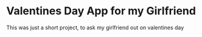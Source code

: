 # Valentines Day App for my Girlfriend

This was just a short project, to ask my girlfriend out on valentines day
